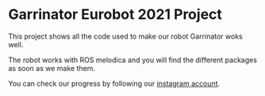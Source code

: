 # Garrinator Eurobot 2021 Project

This project shows all the code used to make our robot Garrinator woks well.

The robot works with ROS melodica and you will find the different packages as soon as we make them.

You can check our progress by following our [instagram account](https://www.instagram.com/garrinsmetalics/).
